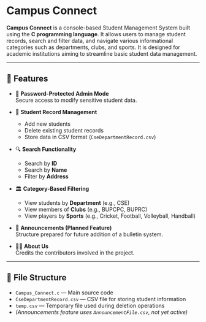 # Campus Connect

**Campus Connect** is a console-based Student Management System built using the **C programming language**. It allows users to manage student records, search and filter data, and navigate various informational categories such as departments, clubs, and sports. It is designed for academic institutions aiming to streamline basic student data management.

---

## 🔧 Features

- 🔐 **Password-Protected Admin Mode**  
  Secure access to modify sensitive student data.

- 📁 **Student Record Management**
  - Add new students
  - Delete existing student records
  - Store data in CSV format (`CseDepartmentRecord.csv`)

- 🔍 **Search Functionality**
  - Search by **ID**
  - Search by **Name**
  - Filter by **Address**

- 🏛️ **Category-Based Filtering**
  - View students by **Department** (e.g., CSE)
  - View members of **Clubs** (e.g., BUPCPC, BUPRC)
  - View players by **Sports** (e.g., Cricket, Football, Volleyball, Handball)

- 📢 **Announcements (Planned Feature)**  
  Structure prepared for future addition of a bulletin system.

- 👨‍💼 **About Us**  
  Credits the contributors involved in the project.

---

## 📁 File Structure

- `Campus_Connect.c` — Main source code
- `CseDepartmentRecord.csv` — CSV file for storing student information
- `temp.csv` — Temporary file used during deletion operations
- *(Announcements feature uses `AnnouncementFile.csv`, not yet active)*

